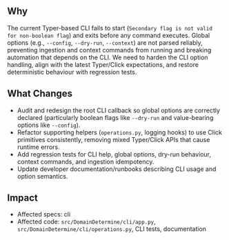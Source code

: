 ## Why
The current Typer-based CLI fails to start (`Secondary flag is not valid for non-boolean flag`) and exits before any command executes. Global options (e.g., `--config`, `--dry-run`, `--context`) are not parsed reliably, preventing ingestion and context commands from running and breaking automation that depends on the CLI. We need to harden the CLI option handling, align with the latest Typer/Click expectations, and restore deterministic behaviour with regression tests.

## What Changes
- Audit and redesign the root CLI callback so global options are correctly declared (particularly boolean flags like `--dry-run` and value-bearing options like `--config`).
- Refactor supporting helpers (`operations.py`, logging hooks) to use Click primitives consistently, removing mixed Typer/Click APIs that cause runtime errors.
- Add regression tests for CLI help, global options, dry-run behaviour, context commands, and ingestion idempotency.
- Update developer documentation/runbooks describing CLI usage and option semantics.

## Impact
- Affected specs: cli
- Affected code: `src/DomainDetermine/cli/app.py`, `src/DomainDetermine/cli/operations.py`, CLI tests, documentation
